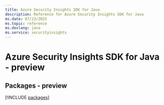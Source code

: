```yaml
---
title: Azure Security Insights SDK for Java
description: Reference for Azure Security Insights SDK for Java
ms.date: 07/23/2025
ms.topic: reference
ms.devlang: java
ms.service: securityinsights
---
```

# Azure Security Insights SDK for Java - preview
## Packages - preview
[!INCLUDE [packages](security-insights-index.md)]